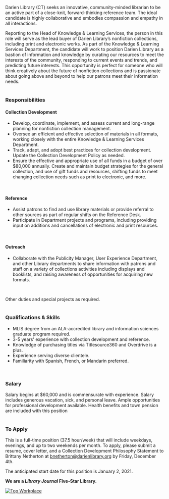 Darien Library (CT) seeks an innovative, community-minded librarian to be an active part of a close-knit, forward-thinking reference team. The ideal candidate is highly collaborative and embodies compassion and empathy in all interactions.

Reporting to the Head of Knowledge & Learning Services, the person in this role will serve as the lead buyer of Darien Library’s nonfiction collections, including print and electronic works. As part of the Knowledge & Learning Services Department, the candidate will work to position Darien Library as a bastion of information and knowledge by curating our resources to meet the interests of the community, responding to current events and trends, and predicting future interests. This opportunity is perfect for someone who will think creatively about the future of nonfiction collections and is passionate about going above and beyond to help our patrons meet their information needs.
<br />
<br />

### Responsibilities

#### Collection Development
* Develop, coordinate, implement, and assess current and long-range planning for nonfiction collection management.
* Oversee an efficient and effective selection of materials in all formats, working closely with the entire Knowledge & Learning Services Department.
* Track, adapt, and adopt best practices for collection development. Update the Collection Development Policy as needed.
* Ensure the effective and appropriate use of all funds in a budget of over $80,000 annually. Create and maintain budget strategies for the general collection, and use of gift funds and resources, shifting funds to meet changing collection needs such as print to electronic, and more.
<br />

#### Reference
* Assist patrons to find and use library materials or provide referral to other sources as part of regular shifts on the Reference Desk.
* Participate in Department projects and programs, including providing input on additions and cancellations of electronic and print resources.
<br />

#### Outreach
* Collaborate with the Publicity Manager, User Experience Department, and other Library departments to share information with patrons and staff on a variety of collections activities including displays and booklists, and raising awareness of opportunities for acquiring new formats.
<br />

Other duties and special projects as required.
<br />
<br />

### Qualifications & Skills
* MLIS degree from an ALA-accredited library and information sciences graduate program required.
* 3-5 years' experience with collection development and reference.
* Knowledge of purchasing titles via Titlesource360 and Overdrive is a plus.
* Experience serving diverse clientele.
* Familiarity with Spanish, French, or Mandarin preferred.
<br />

### Salary
Salary begins at $60,000 and is commensurate with experience. Salary includes generous vacation, sick, and personal leave. Ample opportunities for professional development available. Health benefits and town pension are included with this position
<br />
<br />

### To Apply
This is a full-time position (37.5 hour/week) that will include weekdays, evenings, and up to two weekends per month. To apply, please submit a resume, cover letter, and a Collection Development Philosophy Statement to Brittany Netherton at [bnetherton@darienlibrary.org](mailto:bnetherton@darienlibrary.org "Email Brittany") by Friday, December 4th.

The anticipated start date for this position is January 2, 2021.

<div class="row margin-bottom-40"></div>
	
**We are a _Library Journal_ Five-Star Library.**

<div class="col-md-3">
<a href="https://dar.to/2Re2Gd7"><img class="img-responsive" src="/uploads/logos/2018_top_places_to_work_award.jpg" alt="Top Workplace" /></a>
</div>
</div>